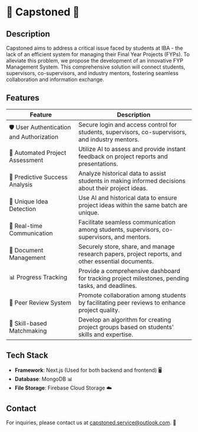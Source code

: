 # 🚀 Capstoned 🌌

## Description
Capstoned aims to address a critical issue faced by students at IBA - the lack of an efficient system for managing their Final Year Projects (FYPs). To alleviate this problem, we propose the development of an innovative FYP Management System. This comprehensive solution will connect students, supervisors, co-supervisors, and industry mentors, fostering seamless collaboration and information exchange.

## Features
| Feature                      | Description                                                                                   |
|------------------------------|-----------------------------------------------------------------------------------------------|
| 🛡️ User Authentication and Authorization | Secure login and access control for students, supervisors, co-supervisors, and industry mentors. |
| 🤖 Automated Project Assessment | Utilize AI to assess and provide instant feedback on project reports and presentations.        |
| 🔮 Predictive Success Analysis | Analyze historical data to assist students in making informed decisions about their project ideas. |
| 🧠 Unique Idea Detection      | Use AI and historical data to ensure project ideas within the same batch are unique.          |
| 📡 Real-time Communication   | Facilitate seamless communication among students, supervisors, co-supervisors, and mentors.  |
| 📂 Document Management       | Securely store, share, and manage research papers, project reports, and other essential documents. |
| 📊 Progress Tracking         | Provide a comprehensive dashboard for tracking project milestones, pending tasks, and deadlines. |
| 🔄 Peer Review System        | Promote collaboration among students by facilitating peer reviews to enhance project quality. |
| 🤝 Skill-based Matchmaking  | Develop an algorithm for creating project groups based on students' skills and expertise.     |

## Tech Stack
- **Framework**: Next.js (Used for both backend and frontend) 🖥️
- **Database**: MongoDB 📊
- **File Storage**: Firebase Cloud Storage ☁️

## Contact
For inquiries, please contact us at capstoned.service@outlook.com. 📧
